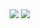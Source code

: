 <picture>
  <source
    srcset="https://github-readme-stats.vercel.app/api?username=MatheusMorilha&show_icons=true&theme=transparent"
    media="(prefers-color-scheme: dark)"
  />
  <source
    srcset="https://github-readme-stats.vercel.app/api?username=MatheusMorilha&show_icons=true"
    media="(prefers-color-scheme: light), (prefers-color-scheme: no-preference)"
  />
  <img src="https://github-readme-stats.vercel.app/api?username=MatheusMorilha&show_icons=true" />
</picture>

<picture>
  <source
    srcset="https://github-readme-stats.vercel.app/api/top-langs/?username=MatheusMorilha&layout=compact"
    width="420px"
    media="(prefers-color-scheme: dark)"
  />
  <source
    srcset="https://github-readme-stats.vercel.app/api?username=MatheusMorilha&show_icons=true"
    media="(prefers-color-scheme: light), (prefers-color-scheme: no-preference)"
  />
  <img src="https://github-readme-stats.vercel.app/api?username=MatheusMorilha&show_icons=true" />
</picture>

